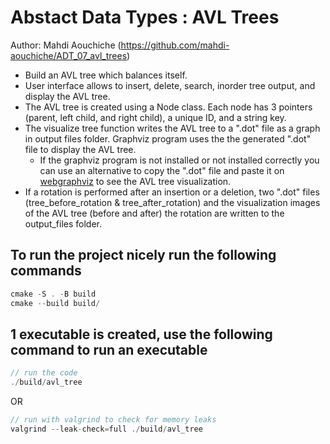 # Abstact Data Types : AVL Trees

Author: Mahdi Aouchiche (<https://github.com/mahdi-aouchiche/ADT_07_avl_trees>)

* Build an AVL tree which balances itself.
* User interface allows to insert, delete, search, inorder tree output, and display the AVL tree.
* The AVL tree is created using a Node class. Each node has 3 pointers (parent, left child, and right child), a unique ID, and a string key.
* The visualize tree function writes the AVL tree to a ".dot" file as a graph in output files folder. Graphviz program uses the the generated ".dot" file to display the AVL tree.
  * If the graphviz program is not installed or not installed correctly you can use an alternative to copy the ".dot" file and paste it on [webgraphviz][graphviz] to see the AVL tree visualization.
* If a rotation is performed after an insertion or a deletion, two ".dot" files (tree_before_rotation & tree_after_rotation) and the visualization images of the AVL tree (before and after) the rotation are written to the output_files folder.

## To run the project nicely run the following commands

```c++
cmake -S . -B build
cmake --build build/ 
```

## 1 executable is created, use the following command to run an executable

```c++
// run the code
./build/avl_tree
```

OR

```c++
// run with valgrind to check for memory leaks
valgrind --leak-check=full ./build/avl_tree
```

[graphviz]: http://www.webgraphviz.com/
